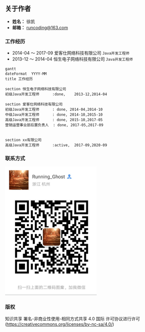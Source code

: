 ## 关于作者

- **姓名：** 徐凯
- **邮箱：** runcoding@163.com

### 工作经历

 - 2014-04 ～ 2017-09  爱客仕网络科技有限公司   `Java开发工程师`
 - 2013-12 ～ 2014-04  恒生电子网络科技有限公司 `Java开发工程师`

```graph
gantt
dateFormat  YYYY-MM
title 工作经历

section 恒生电子网络科技有限公司
初级Java开发工程师      :done,    2013-12,2014-04

section 爱客仕网络科技有限公司
初级Java开发工程师      : done, 2014-04,2014-10
中级Java开发工程师      : done, 2014-10,2015-10
高级Java开发工程师      : done, 2015-10,2017-05
营销运营事业部后置负责人  : done, 2017-05,2017-09


section xx有限公司
高级Java开发工程师      :active,  2017-09,2020-09

```

### 联系方式

<img  src="wiki/dist/use/wechat.jpeg" style="max-width: 300px;">

### 版权
知识共享 署名-非商业性使用-相同方式共享 4.0 国际 许可协议进行许可(https://creativecommons.org/licenses/by-nc-sa/4.0/)
